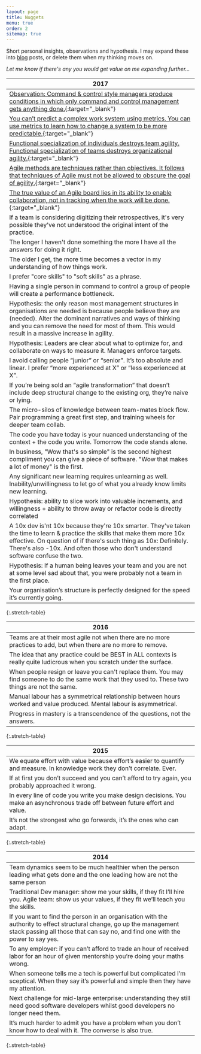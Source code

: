 ```yaml
---
layout: page
title: Nuggets
menu: true
order: 2
sitemap: true
---
```


Short personal insights, observations and hypothesis. I may expand these into [blog] posts, or delete them when my thinking moves on.

*Let me know if there's any you would get value on me expanding further...*

|2017|
|----|
|[Observation: Command & control style managers produce conditions in which only command and control management gets anything done.](https://twitter.com/kevintrethewey/status/915853025796861953){:target="_blank"}|
|[You can’t predict a complex work system using metrics. You can use metrics to learn how to change a system to be more predictable.](https://twitter.com/kevintrethewey/status/916204713569345542){:target="_blank"}|
|[Functional specialization of individuals destroys team agility. Functional specialization of teams destroys organizational agility.](https://twitter.com/kevintrethewey/status/913285238201122816){:target="_blank"}|
|[Agile methods are techniques rather than objectives. It follows that techniques of Agile must not be allowed to obscure the goal of agility.](https://twitter.com/kevintrethewey/status/907253136540258305){:target="_blank"}|
|[The true value of an Agile board lies in its ability to enable collaboration, not in tracking when the work will be done.](https://twitter.com/kevintrethewey/status/905777052128858112){:target="_blank"}|
|If a team is considering digitizing their retrospectives, it's very possible they've not understood the original intent of the practice.|
|The longer I haven't done something the more I have all the answers for doing it right.|
|The older I get, the more time becomes a vector in my understanding of how things work.|
|I prefer "core skills" to "soft skills" as a phrase.|
|Having a single person in command to control a group of people will create a performance bottleneck.|
|Hypothesis: the only reason most management structures in organisations are needed is because people believe they are (needed). Alter the dominant narratives and ways of thinking and you can remove the need for most of them. This would result in a massive increase in agility.|
|Hypothesis: Leaders are clear about what to optimize for, and collaborate on ways to measure it. Managers enforce targets.|
|I avoid calling people “junior” or “senior”. It’s too absolute and linear. I prefer “more experienced at X” or “less experienced at X”.|
|If you’re being sold an “agile transformation” that doesn’t include deep structural change to the existing org, they’re naive or lying.|
|The micro-silos of knowledge between team-mates block flow. Pair programming a great first step, and training wheels for deeper team collab.|
|The code you have today is your nuanced understanding of the context + the code you write. Tomorrow the code stands alone.|
|In business, "Wow that's so simple" is the second highest compliment you can give a piece of software. "Wow that makes a lot of money" is the first.|
|Any significant new learning requires unlearning as well. Inability/unwillingness to let go of what you already know limits new learning.|
|Hypothesis: ability to slice work into valuable increments, and willingness + ability to throw away or refactor code is directly correlated|
|A 10x dev is'nt 10x because they're 10x smarter. They've taken the time to learn & practice the skills that make them more 10x effective. On question of if there's such thing as 10x: Definitely. There's also -10x. And often those who don't understand software confuse the two.|
|Hypothesis: If a human being leaves your team and you are not at some level sad about that, you were probably not a team in the first place.|
|Your organisation’s structure is perfectly designed for the speed it’s currently going.|
{:.stretch-table}


|2016|
|----|
|Teams are at their most agile not when there are no more practices to add, but when there are no more to remove.|
|The idea that any practice could be BEST in ALL contexts is really quite ludicrous when you scratch under the surface.|
|When people resign or leave you can't replace them. You may find someone to do the same work that they used to. These two things are not the same.|
|Manual labour has a symmetrical relationship between hours worked and value produced. Mental labour is asymmetrical.|
|Progress in mastery is a transcendence of the questions, not the answers.|
{:.stretch-table}

|2015|
|----|
|We equate effort with value because effort’s easier to quantify and measure. In knowledge work they don’t correlate. Ever.|
|If at first you don’t succeed and you can’t afford to try again, you probably approached it wrong.|
|In every line of code you write you make design decisions. You make an asynchronous trade off between future effort and value.|
|It’s not the strongest who go forwards, it’s the ones who can adapt.|
{:.stretch-table}

|2014|
|----|
|Team dynamics seem to be much healthier when the person leading what gets done and the one leading how are not the same person|
|Traditional Dev manager: show me your skills, if they fit I’ll hire you. Agile team: show us your values, if they fit we’ll teach you the skills.|
|If you want to find the person in an organisation with the authority to effect structural change, go up the management stack passing all those that can say no, and find one with the power to say yes.|
|To any employer: if you can’t afford to trade an hour of received labor for an hour of given mentorship you’re doing your maths wrong.|
|When someone tells me a tech is powerful but complicated I’m sceptical. When they say it’s powerful and simple then they have my attention.|
|Next challenge for mid-large enterprise: understanding they still need good software developers whilst good developers no longer need them.|
|It’s much harder to admit you have a problem when you don’t know how to deal with it. The converse is also true.|
{:.stretch-table}

[blog]: blog.md
